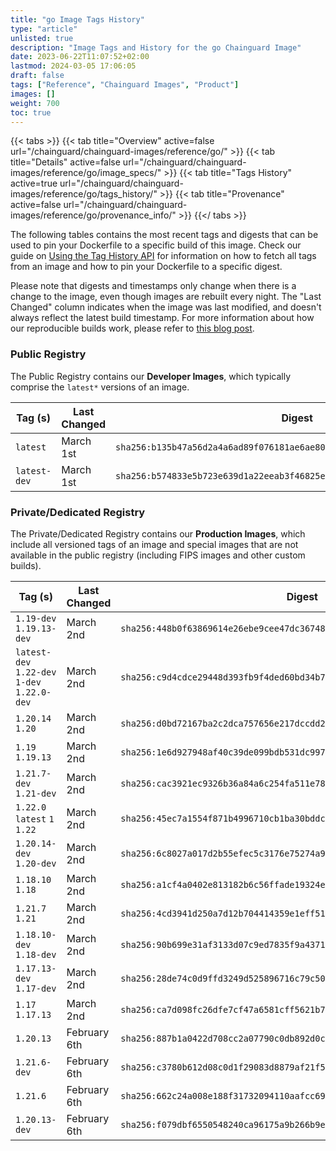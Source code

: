 ```yaml
---
title: "go Image Tags History"
type: "article"
unlisted: true
description: "Image Tags and History for the go Chainguard Image"
date: 2023-06-22T11:07:52+02:00
lastmod: 2024-03-05 17:06:05
draft: false
tags: ["Reference", "Chainguard Images", "Product"]
images: []
weight: 700
toc: true
---
```


{{< tabs >}}
{{< tab title="Overview" active=false url="/chainguard/chainguard-images/reference/go/" >}}
{{< tab title="Details" active=false url="/chainguard/chainguard-images/reference/go/image_specs/" >}}
{{< tab title="Tags History" active=true url="/chainguard/chainguard-images/reference/go/tags_history/" >}}
{{< tab title="Provenance" active=false url="/chainguard/chainguard-images/reference/go/provenance_info/" >}}
{{</ tabs >}}

The following tables contains the most recent tags and digests that can be used to pin your Dockerfile to a specific build of this image. Check our guide on [Using the Tag History API](/chainguard/chainguard-images/using-the-tag-history-api/) for information on how to fetch all tags from an image and how to pin your Dockerfile to a specific digest.

Please note that digests and timestamps only change when there is a change to the image, even though images are rebuilt every night. The "Last Changed" column indicates when the image was last modified, and doesn't always reflect the latest build timestamp. For more information about how our reproducible builds work, please refer to [this blog post](https://www.chainguard.dev/unchained/reproducing-chainguards-reproducible-image-builds).

### Public Registry
The Public Registry contains our **Developer Images**, which typically comprise the `latest*` versions of an image.

| Tag (s)       | Last Changed | Digest                                                                    |
|---------------|--------------|---------------------------------------------------------------------------|
|  `latest`     | March 1st    | `sha256:b135b47a56d2a4a6ad89f076181ae6ae80030cfa701024312cf9a5b0578568a3` |
|  `latest-dev` | March 1st    | `sha256:b574833e5b723e639d1a22eeab3f46825e9c0481fb7eb6aacf651f1b9a9b69a6` |


### Private/Dedicated Registry
The Private/Dedicated Registry contains our **Production Images**, which include all versioned tags of an image and special images that are not available in the public registry (including FIPS images and other custom builds).

| Tag (s)                                       | Last Changed | Digest                                                                    |
|-----------------------------------------------|--------------|---------------------------------------------------------------------------|
|  `1.19-dev` `1.19.13-dev`                     | March 2nd    | `sha256:448b0f63869614e26ebe9cee47dc3674875169f9b202a391f4e116b191e1f422` |
|  `latest-dev` `1.22-dev` `1-dev` `1.22.0-dev` | March 2nd    | `sha256:c9d4cdce29448d393fb9f4ded60bd34b7bad3eebf06e3458bad6737ae4cbb263` |
|  `1.20.14` `1.20`                             | March 2nd    | `sha256:d0bd72167ba2c2dca757656e217dccdd25dff48d9cd485a32aaaf6da3d3795e6` |
|  `1.19` `1.19.13`                             | March 2nd    | `sha256:1e6d927948af40c39de099bdb531dc9979ee5bfdfefcf5f51fe8ee6f31f9f3b5` |
|  `1.21.7-dev` `1.21-dev`                      | March 2nd    | `sha256:cac3921ec9326b36a84a6c254fa511e78862e75b645511e7f3b2cb74f0ea3a1c` |
|  `1.22.0` `latest` `1` `1.22`                 | March 2nd    | `sha256:45ec7a1554f871b4996710cb1ba30bddc4800167cff2cb3019811fc0c1bcb190` |
|  `1.20.14-dev` `1.20-dev`                     | March 2nd    | `sha256:6c8027a017d2b55efec5c3176e75274a9ecf0ce7bff051092db8dde403bb4ae0` |
|  `1.18.10` `1.18`                             | March 2nd    | `sha256:a1cf4a0402e813182b6c56ffade19324e0d23baf4944091048b973e3df87e442` |
|  `1.21.7` `1.21`                              | March 2nd    | `sha256:4cd3941d250a7d12b704414359e1eff51e681059e5e2233cabe2dbcc92d599a8` |
|  `1.18.10-dev` `1.18-dev`                     | March 2nd    | `sha256:90b699e31af3133d07c9ed7835f9a43719894a31328cd0074046e7cb80899956` |
|  `1.17.13-dev` `1.17-dev`                     | March 2nd    | `sha256:28de74c0d9ffd3249d525896716c79c502682b3c36a3cfb36898ddbf86eca7f5` |
|  `1.17` `1.17.13`                             | March 2nd    | `sha256:ca7d098fc26dfe7cf47a6581cff5621b77221d3040f4da6cdb116b9f5953d995` |
|  `1.20.13`                                    | February 6th | `sha256:887b1a0422d708cc2a07790c0db892d0c3dafe79965db097237a1641d121d2b8` |
|  `1.21.6-dev`                                 | February 6th | `sha256:c3780b612d08c0d1f29083d8879af21f51996c8f092760e2ffd87e1d7a8bdedb` |
|  `1.21.6`                                     | February 6th | `sha256:662c24a008e188f31732094110aafcc69ce8d950718f000b1f3f95e7b8565eb4` |
|  `1.20.13-dev`                                | February 6th | `sha256:f079dbf6550548240ca96175a9b266b9e3d4954a5c1b5b1dda1ac140d37938c6` |

